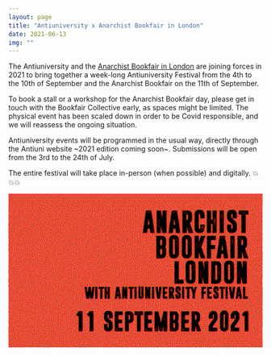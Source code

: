 ```yaml
---
layout: page
title: "Antiuniversity x Anarchist Bookfair in London"
date: 2021-06-13
img: ""
---
```

The Antiuniversity and the <a href="https://anarchistbookfair.london/" target="_blank">Anarchist Bookfair in London</a> are joining forces in 2021 to bring together a week-long Antiuniversity Festival from the 4th to the 10th of September and the Anarchist Bookfair on the 11th of September.

To book a stall or a workshop for the Anarchist Bookfair day, please get in touch with the Bookfair Collective early, as spaces might be limited. The physical event has been scaled down in order to be Covid responsible, and we will reassess the ongoing situation.

Antiuniversity events will be programmed in the usual way, directly through the Antiuni website ~2021 edition coming soon~. Submissions will be open from the 3rd to the 24th of July.

The entire festival will take place in-person (when possible) and digitally. 💥💥💥

![Antiuniversity x Anarchist Bookfair in London](/assets/images/blog/anti-anarchist-2021.png)